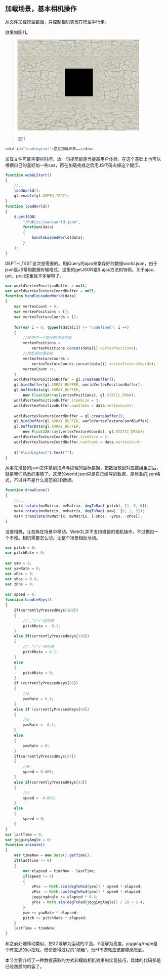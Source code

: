 ## 加载场景，基本相机操作

从文件加载模型数据，并控制相机实现在模型中行走。

效果如图11。

>![图11](../image/C1_Start/1_011.gif)

>图11

```javascript
<div id="loadingtext">正在加载世界……</div>
```
加载文件可能需要些时间，放一句提示能适当提高用户体验，在这个基础上也可以根据自己的喜好加一些css，再在加载完成之后用JS代码去掉这个提示。

```javascript
function webGLStart()
{
    //...
	loadWorld();
	gl.enable(gl.DEPTH_TEST);
}
function loadWorld()
{
	$.getJSON(
		"/Public/json/world.json",
		function(data)
		{
			handleLoadedWorld(data);
		}
	);
}
```
DEPTH_TEST这次是需要的。用jQuery的ajax来拿存好的数据world.json，由于json是JS常用数据传输格式，这里的getJSON是$.ajax方法的特例。关于ajax、get、post这里就不多解释了。

```javascript
var worldVertexPositionBuffer = null;
var worldVertexTextureCoordBuffer = null;
function handleLoadedWorld(data)
{
	var vertexCount = 0;
	var vertexPositions = [];
	var vertexTextureCoords = [];

	for(var i = 0; typeof(data[i]) != "undefined"; i ++)
	{
		//环境中一个部分的顶点坐标
		vertexPositions =
			vertexPositions.concat(data[i].vertexPositions);
		//然后是纹理坐标
		vertexTextureCoords =
			vertexTextureCoords.concat(data[i].vertexTextureCoords);
		vertexCount ++;
	}
	worldVertexPositionBuffer = gl.createBuffer();
	gl.bindBuffer(gl.ARRAY_BUFFER, worldVertexPositionBuffer);
	gl.bufferData(gl.ARRAY_BUFFER,
		new Float32Array(vertexPositions), gl.STATIC_DRAW);
	worldVertexPositionBuffer.itemSize = 3;
	worldVertexPositionBuffer.numItems = data.vertexCount;

	worldVertexTextureCoordBuffer = gl.createBuffer();
	gl.bindBuffer(gl.ARRAY_BUFFER, worldVertexTextureCoordBuffer);
	gl.bufferData(gl.ARRAY_BUFFER,
		new Float32Array(vertexTextureCoords), gl.STATIC_DRAW);
	worldVertexTextureCoordBuffer.itemSize = 2;
	worldVertexTextureCoordBuffer.numItems = data.vertexCount;

	$("#loadingtext").text("");
}
```
从事先准备的json文件拿到顶点与纹理的坐标数据，把数据放到对应数组里之后，就是我们熟悉的事情了。这里的world.json只是自己编写的数据，是标准的json格式，不过并不是什么规范的3D数据。

```javascript
function drawScene()
{
    //...
	mat4.rotate(mvMatrix, mvMatrix, degToRad(-pitch), [1, 0, 0]);
	mat4.rotate(mvMatrix, mvMatrix, degToRad(-yaw), [0, 1, 0]);
	mat4.translate(mvMatrix, mvMatrix, [-xPos, -yPos, -zPos]);
}
```
设置相机，让视角在场景中移动。WebGL并不支持直接的相机操作，不过模拟一个不难。相机需要怎么动，让整个场景相反地动。

```javascript
var pitch = 0;
var pitchRate = 0;

var yaw = 0;
var yawRate = 0;
var xPos = 0;
var yPos = 0.4;
var zPos = 0;

var speed = 0;
function handleKeys()
{
	if(currentlyPressedKeys[188])
	{
		//","/"<"逗号键
		pitchRate = -0.1;
	}
	else if(currentlyPressedKeys[190])
	{
		//"."/">"句号键
		pitchRate = 0.1;
	}
	else
	{
		pitchRate = 0;
	}
	if (currentlyPressedKeys[65])
	{
		//A
		yawRate = 0.1;
	}
	else if (currentlyPressedKeys[68])
	{
		//D
		yawRate = -0.1;
	}
	else
	{
		yawRate = 0;
	}
	if(currentlyPressedKeys[87])
	{
		//W
		speed = 0.003;
	}
	else if(currentlyPressedKeys[83])
	{
		//S
		speed = -0.003;
	}
	else
	{
		speed = 0;
	}
}
var lastTime = 0;
var joggingAngle = 0;
function animate()
{
	var timeNow = new Date().getTime();
	if(lastTime != 0)
	{
		var elapsed = timeNow - lastTime;
		if(speed != 0)
		{
			xPos -= Math.sin(degToRad(yaw)) * speed * elapsed;
			zPos -= Math.cos(degToRad(yaw)) * speed * elapsed;
			joggingAngle += elapsed * 0.6;
			yPos = Math.sin(degToRad(joggingAngle)) / 20 + 0.4;
		}
		yaw += yawRate * elapsed;
		pitch += pitchRate * elapsed;
	}
	lastTime = timeNow;
}
```
和之前处理移动类似，把XZ理解为运动的平面，Y理解为高度，joggingAngle是个有意思的小把戏，模仿走得过程的“颠簸”，玩FPS游戏应该都能感觉到。

本节主要介绍了一种数据获取的方式和模拟相机效果的实现技巧，具体的代码都是已经熟悉的内容了。
